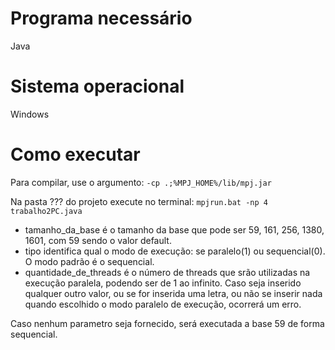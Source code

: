 # Programa necessário
Java
# Sistema operacional
Windows
# Como executar
Para compilar, use o argumento:
`-cp .;%MPJ_HOME%/lib/mpj.jar`

Na pasta ??? do projeto execute no terminal:
`mpjrun.bat -np 4 trabalho2PC.java`

- tamanho_da_base é o tamanho da base que pode ser 59, 161, 256, 1380, 1601, com 59 sendo o valor default.
- tipo identifica qual o modo de execução: se paralelo(1) ou sequencial(0). O modo padrão é o sequencial.
- quantidade_de_threads é o número de threads que srão utilizadas na execução paralela, podendo ser de 1 ao infinito. Caso seja inserido qualquer outro valor, ou se for inserida uma letra, ou não se inserir nada quando escolhido o modo paralelo de execução, ocorrerá um erro.

Caso nenhum parametro seja fornecido, será executada a base 59 de forma sequencial.